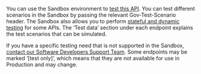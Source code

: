 You can use the Sandbox environment to [test this API](/api-documentation/docs/testing). 
You can test different scenarios in the Sandbox by passing the relevant Gov-Test-Scenario header. 
The Sandbox also allows you to perform [stateful and dynamic testing](https://developer.service.hmrc.gov.uk/guides/income-tax-mtd-end-to-end-service-guide/documentation/how-to-integrate.html#sandbox-testing) 
for some APIs. The ‘Test data’ section under each endpoint explains the test scenarios that can be simulated.

If you have a specific testing need that is not supported in the Sandbox, [contact our Software Developers Support Team](/developer/support). 
Some endpoints may be marked ‘[test only]’, which means that they are not available for use in Production and may change.